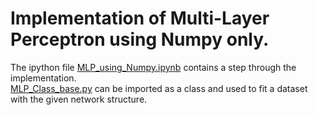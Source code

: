 # Implementation of Multi-Layer Perceptron using Numpy only.<br>
The ipython file <a href='MLP_using_Numpy.ipynb'>MLP_using_Numpy.ipynb</a> contains a step through the implementation.<br>
<a href='MLP_Class_base.py'>MLP_Class_base.py</a> can be imported as a class and used to fit a dataset with the given network structure.
